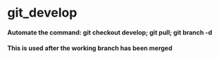 # git_develop
#### Automate the command: git checkout develop; git pull; git branch -d <last branch>
#### This is used after the working branch has been merged
